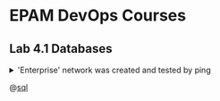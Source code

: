 <h1>EPAM DevOps Courses</h1>
<h2>Lab 4.1 Databases</h2>

<details><summary>'Enterprise' network was created and tested by ping</summary><br>
<img src=t4.1_db_schema.png></details>

@[sql](db_create.sql)

